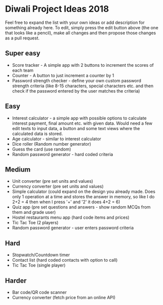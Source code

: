 # Diwali Project Ideas 2018
Feel free to expand the list with your own ideas or add description for something already here. To edit, simply press the edit button above (the one that looks like a pencil), make all changes and then propose those changes as a pull request.
## Super easy
* Score tracker - A simple app with 2 buttons to increment the scores of each team
* Counter - A button to just increment a counter by 1
* Password strength checker - define your own custom password strength criteria (like 8-15 characters, special characters etc. and then check if the password entered by the user matches the criteria)
## Easy
* Interest calculator - a simple app with possible options to calculate interest payment, final amount etc. with given data. Would need a few edit texts to input data, a button and some text views where the calculated data is stored.
* Age calculator - similar to interest calculator
* Dice roller (Random number generator)
* Guess the card (use random)
* Random password generator - hard coded criteria
## Medium
* Unit converter (pre set units and values)
* Currency converter (pre set units and values)
* Simple calculator (could expand on the design you already made. Does only 1 operation at a time and stores the answer in memory, so like I do 2+2 = 4 then when I press '+' and '2' it does 4+2 = 6)
* Quiz app (pre set questions and answers - show random MCQs from them and grade user)
* Hostel restaurants menu app (hard code items and prices)
* Tic Tac Toe (2 players)
* Random password generator - user enters password criteria
## Hard
* Stopwatch/Countdown timer
* Contact list (hard coded contacts with option to call)
* Tic Tac Toe (single player)
## Harder
* Bar code/QR code scanner
* Currency converter (fetch price from an online API)
